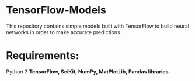 # TensorFlow-Models
This repository contains simple models built with TensorFlow to build neural networks in order to make accurate predictions.

# Requirements:
Python 3 <b>
TensorFlow, SciKit, NumPy, MatPlotLib, Pandas libraries.

